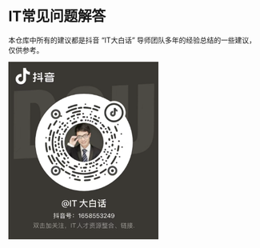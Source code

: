 # IT常见问题解答

本仓库中所有的建议都是抖音 “IT大白话” 导师团队多年的经验总结的一些建议，仅供参考。


<img src="images/douyin.png" width="300px" />
